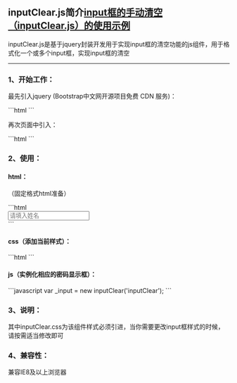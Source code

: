 <h2>inputClear.js简介<a href="http://www.shdnfw.com/plugin/inputClear/demo.html">input框的手动清空（inputClear.js）的使用示例</a></h2>
<p>inputClear.js是基于jquery封装开发用于实现input框的清空功能的js组件，用于格式化一个或多个input框，实现input框的清空</p>

<hr/>

<h3>1、开始工作：</h3>
<p>
  最先引入jquery (Bootstrap中文网开源项目免费 CDN 服务)：
</p>
```html
<script type="text/javascript" src="//cdn.bootcss.com/jquery/1.9.1/jquery.min.js"></script>
```
<p>
  再次页面中引入：
</p>
```html
<script type="text/javascript" src="....../inputClear.js"></script>
```

<h3>2、使用：</h3>
<h4>html：</h4>
<p>
  （固定格式html准备）
</p>
```html
<div class="inputClear">
  <input type="text" placeholder="请填入姓名"/>
<span class="deleteEle"></span>
</div>
```

<h4>css（添加当前样式）：</h4>
```html
<link-tag rel="stylesheet" type="text/css" href="....../inputClear.css" />
```

<h4>js（实例化相应的密码显示框）：</h4>
```javascript
var _input = new inputClear('inputClear');
```

<h3>3、说明：</h3>
<p>
  其中inputClear.css为该组件样式必须引进，当你需要更改input框样式的时候，请按需适当修改即可
</p>

<h3>4、兼容性：</h3>
<p>
  兼容IE8及以上浏览器
</p>
